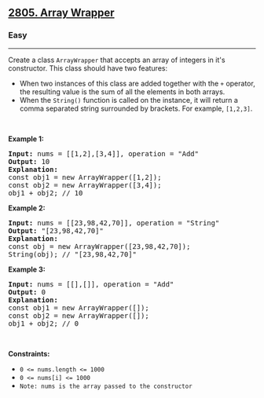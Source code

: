 <h2><a href="https://leetcode.com/problems/array-wrapper">2805. Array Wrapper</a></h2><h3>Easy</h3><hr><p>Create a class&nbsp;<code>ArrayWrapper</code> that accepts&nbsp;an array of integers in it&#39;s constructor. This class should have two features:</p>

<ul>
	<li>When two instances of this class are added together with the&nbsp;<code>+</code>&nbsp;operator, the resulting value is the sum of all the elements in&nbsp;both arrays.</li>
	<li>When the&nbsp;<code>String()</code>&nbsp;function is called on the instance, it will return a comma separated string surrounded by brackets. For example, <code>[1,2,3]</code>.</li>
</ul>

<p>&nbsp;</p>
<p><strong class="example">Example 1:</strong></p>

<pre>
<strong>Input:</strong> nums = [[1,2],[3,4]], operation = &quot;Add&quot;
<strong>Output:</strong> 10
<strong>Explanation:</strong>
const obj1 = new ArrayWrapper([1,2]);
const obj2 = new ArrayWrapper([3,4]);
obj1 + obj2; // 10
</pre>

<p><strong class="example">Example 2:</strong></p>

<pre>
<strong>Input:</strong> nums = [[23,98,42,70]], operation = &quot;String&quot;
<strong>Output:</strong> &quot;[23,98,42,70]&quot;
<strong>Explanation:</strong>
const obj = new ArrayWrapper([23,98,42,70]);
String(obj); // &quot;[23,98,42,70]&quot;
</pre>

<p><strong class="example">Example 3:</strong></p>

<pre>
<strong>Input:</strong> nums = [[],[]], operation = &quot;Add&quot;
<strong>Output:</strong> 0
<strong>Explanation:</strong>
const obj1 = new ArrayWrapper([]);
const obj2 = new ArrayWrapper([]);
obj1 + obj2; // 0
</pre>

<p>&nbsp;</p>
<p><strong>Constraints:</strong></p>

<ul>
	<li><code>0 &lt;= nums.length &lt;= 1000</code></li>
	<li><code>0 &lt;= nums[i]&nbsp;&lt;= 1000</code></li>
	<li><code>Note: nums is the array passed to the constructor</code></li>
</ul>

